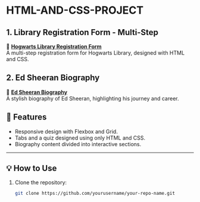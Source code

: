 # HTML-AND-CSS-PROJECT

## 1. **Library Registration Form - Multi-Step**
   🚪 **[Hogwarts Library Registration Form](https://codepen.io/isbatuddin/pen/raBeKqB)**  
   A multi-step registration form for Hogwarts Library, designed with HTML and CSS.

## 2. **Ed Sheeran Biography**
   🎤 **[Ed Sheeran Biography](https://codepen.io/isbatuddin/pen/xbKVWBY)**  
   A stylish biography of Ed Sheeran, highlighting his journey and career.


## 📌 Features

- Responsive design with Flexbox and Grid.
- Tabs and a quiz designed using only HTML and CSS.
- Biography content divided into interactive sections.

---

## 💡 How to Use

1. Clone the repository:
   ```bash
   git clone https://github.com/yourusername/your-repo-name.git
